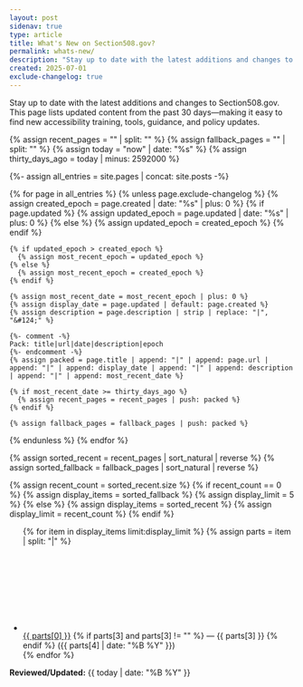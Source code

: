 ```yaml
---
layout: post
sidenav: true
type: article
title: What's New on Section508.gov? 
permalink: whats-new/
description: "Stay up to date with the latest additions and changes to Section508.gov. This page lists updated content from the past 30 days—making it easy to find new accessibility training, tools, guidance, and policy updates."
created: 2025-07-01
exclude-changelog: true
---
```


Stay up to date with the latest additions and changes to Section508.gov. This page lists updated content from the past 30 days—making it easy to find new accessibility training, tools, guidance, and policy updates.

{% assign recent_pages = "" | split: "" %}
{% assign fallback_pages = "" | split: "" %}
{% assign today = "now" | date: "%s" %}
{% assign thirty_days_ago = today | minus: 2592000 %}

{%- assign all_entries = site.pages | concat: site.posts -%}

{% for page in all_entries %}
  {% unless page.exclude-changelog %}
    {% assign created_epoch = page.created | date: "%s" | plus: 0 %}
    {% if page.updated %}
      {% assign updated_epoch = page.updated | date: "%s" | plus: 0 %}
    {% else %}
      {% assign updated_epoch = created_epoch %}
    {% endif %}

    {% if updated_epoch > created_epoch %}
      {% assign most_recent_epoch = updated_epoch %}
    {% else %}
      {% assign most_recent_epoch = created_epoch %}
    {% endif %}

    {% assign most_recent_date = most_recent_epoch | plus: 0 %}
    {% assign display_date = page.updated | default: page.created %}
    {% assign description = page.description | strip | replace: "|", "&#124;" %}

    {%- comment -%}
    Pack: title|url|date|description|epoch
    {%- endcomment -%}
    {% assign packed = page.title | append: "|" | append: page.url | append: "|" | append: display_date | append: "|" | append: description | append: "|" | append: most_recent_date %}

    {% if most_recent_date >= thirty_days_ago %}
      {% assign recent_pages = recent_pages | push: packed %}
    {% endif %}

    {% assign fallback_pages = fallback_pages | push: packed %}
  {% endunless %}
{% endfor %}

{% assign sorted_recent = recent_pages | sort_natural | reverse %}
{% assign sorted_fallback = fallback_pages | sort_natural | reverse %}

{% assign recent_count = sorted_recent.size %}
{% if recent_count == 0 %}
  {% assign display_items = sorted_fallback %}
  {% assign display_limit = 5 %}
{% else %}
  {% assign display_items = sorted_recent %}
  {% assign display_limit = recent_count %}
{% endif %}

<ul class="list-item-spacer">
  {% for item in display_items limit:display_limit %}
    {% assign parts = item | split: "|" %}
    <li class="usa-icon-list__item">
      <div class="usa-icon-list__icon">
        <svg class="usa-icon" aria-hidden="true" role="img">
          <use href="{{ site.baseurl }}/assets/img/sprite.svg#thumb_up_alt"></use>
        </svg>
      </div>
      <div class="usa-icon-list__content">
        <a href="{{site.baseurl}}{{ parts[1] }}">{{ parts[0] }}</a>
        {% if parts[3] and parts[3] != "" %}
          &mdash; {{ parts[3] }}
        {% endif %}
        ({{ parts[4] | date: "%B %Y" }})
      </div>
    </li>
  {% endfor %}
</ul>

**Reviewed/Updated:** {{ today | date: "%B %Y" }}